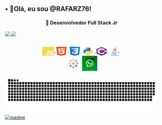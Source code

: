 <h2> 
•	👋Olá, eu sou @RAFARZ76!
</h2>
<h3 align = "center"> 🚀 Desenvolvedor Full Stack Jr </h3>
<div>
  <a href="https://github.com/RAFARZ76">
  <img height="180em"   align="center" src="https://github-readme-stats.vercel.app/api?username=RAFARZ76&show_icons=true&theme=react&include_all_commits=true&count_private=true"/>
  <img height="180em"  align="center" src="https://github-readme-stats.vercel.app/api/top-langs/?username=RAFARZ76layout=compact&langs_count=7&theme=react" />

</div>
 <br>
<div  align="center"> 
  <div style="display: inline_block"><br>
  <img align="center" alt="Rafa-Js" height="30" width="40" src="https://raw.githubusercontent.com/devicons/devicon/master/icons/javascript/javascript-plain.svg">
  <img align="center" alt="HTML" height="30" width="40" src="https://raw.githubusercontent.com/devicons/devicon/master/icons/html5/html5-original.svg">
  <img align="center" alt="CSS" height="30" width="40" src="https://raw.githubusercontent.com/devicons/devicon/master/icons/css3/css3-original.svg">
  <img align="center" alt="Python" height="30" width="40" src="https://raw.githubusercontent.com/devicons/devicon/master/icons/python/python-original.svg">
  <img align="center" alt="Csharp" height="30" width="40" src="https://raw.githubusercontent.com/devicons/devicon/master/icons/csharp/csharp-original.svg">
 <img align="center" alt="java" height="30" width="40" src="https://raw.githubusercontent.com/devicons/devicon/master/icons/java/java-original.svg">
 
    
</div>
              <a href="https://github.com/RAFARZ76"><i class="fab fa-github"<img src=" Imagemgithub .png"
                style="width:50px;height:50px;object-fit:cover;object-position:50% 50%"></i></a>
              <a a class="gitlink" href="https://www.linkedin.com/in/rafael-raizer/"><i class="fab fa-linkedin"<img src="Imagemlinkedin.png "
                style="width:50px;height:50px;object-fit:cover;object-position:50% 50%"></i></a>
              <a href="https://public.tableau.com/app/profile/rafael.raizer"><i class="fab fa-public.tableau"><img src="ImagemTableau.jpg"
                  style="width:50px;height:50px;object-fit:cover;object-position:50% 50%"></i></a>
              <a class="tabwhatss" href="https://api.whatsapp.com/send/?phone=47999327137&text&app_absent=0"><i class="fab fa-whastsapp"><img src="imagemwhats.webp"
                    style="width:50px;height:50px;object-fit:cover;object-position:50% 50%"></i></a></u></strong></p>
 
  ![Snake animation](https://github.com/RAFARZ76/RAFARZ76/blob/output/github-contribution-grid-snake.svg)
 
</div>
 
[![readme](https://github-readme-stats.vercel.app/api/pin/?username=RAFARZ76&repo=RAFARZ76&theme=react)](https://github.com/RAFARZ76/RAFARZ76)
